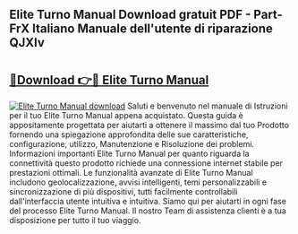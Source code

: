 ## Elite Turno Manual Download gratuit PDF - Part-FrX Italiano Manuale dell'utente di riparazione QJXIv

# <h2><a href="http://dfa9tk.blite.top/?on=Elite+Turno+Manual">🔗Download 👉🔴 Elite Turno Manual</a></h2>

[![Elite Turno Manual download](https://i.imgur.com/lujVjoI.png)](http://dfa9tk.blite.top/?on=Elite+Turno+Manual)
Saluti e benvenuto nel manuale di Istruzioni per il tuo Elite Turno Manual appena acquistato. Questa guida è appositamente progettata per aiutarti a ottenere il massimo dal tuo Prodotto fornendo una spiegazione approfondita delle sue caratteristiche, configurazione, utilizzo, Manutenzione e Risoluzione dei problemi. Informazioni importanti Elite Turno Manual per quanto riguarda la connettività questo prodotto richiede una connessione internet stabile per prestazioni ottimali. Le funzionalità avanzate di Elite Turno Manual includono geolocalizzazione, avvisi intelligenti, temi personalizzabili e sincronizzazione di più dispositivi, tutti facilmente controllabili dall'interfaccia utente intuitiva e intuitiva. Siamo qui per aiutarti in ogni fase del processo Elite Turno Manual. Il nostro Team di assistenza clienti è a tua disposizione per tutto il tuo viaggio.
